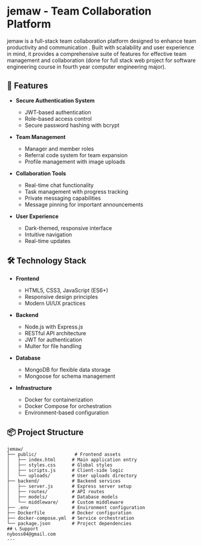 # jemaw - Team Collaboration Platform

jemaw is a  full-stack team collaboration platform designed to enhance team productivity and communication . Built with scalability and user experience in mind, it provides a comprehensive suite of features for effective team management and collaboration
(done for full stack web project for software engineering course in fourth year computer engineering major).

## 🚀 Features

- **Secure Authentication System**
  - JWT-based authentication
  - Role-based access control
  - Secure password hashing with bcrypt

- **Team Management**
  - Manager and member roles
  - Referral code system for team expansion
  - Profile management with image uploads

- **Collaboration Tools**
  - Real-time chat functionality
  - Task management with progress tracking
  - Private messaging capabilities
  - Message pinning for important announcements

- **User Experience**
  - Dark-themed, responsive interface
  - Intuitive navigation
  - Real-time updates

## 🛠️ Technology Stack

- **Frontend**
  - HTML5, CSS3, JavaScript (ES6+)
  - Responsive design principles
  - Modern UI/UX practices

- **Backend**
  - Node.js with Express.js
  - RESTful API architecture
  - JWT for authentication
  - Multer for file handling

- **Database**
  - MongoDB for flexible data storage
  - Mongoose for schema management

- **Infrastructure**
  - Docker for containerization
  - Docker Compose for orchestration
  - Environment-based configuration

## 📦 Project Structure

```
jemaw/
├── public/              # Frontend assets
│   ├── index.html      # Main application entry
│   ├── styles.css      # Global styles
│   ├── scripts.js      # Client-side logic
│   └── uploads/        # User uploads directory
├── backend/            # Backend services
│   ├── server.js       # Express server setup
│   ├── routes/         # API routes
│   ├── models/         # Database models
│   └── middleware/     # Custom middleware
├── .env                # Environment configuration
├── Dockerfile          # Docker configuration
├── docker-compose.yml  # Service orchestration
└── package.json        # Project dependencies
## 📞 Support
nyboss04@gmail.com
---
